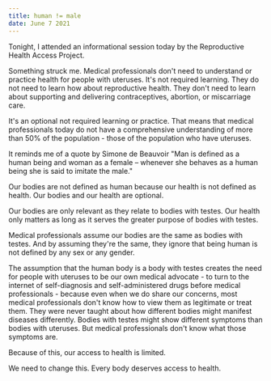 ```yaml
---
title: human != male
date: June 7 2021
---
```


Tonight, I attended an informational session today by the Reproductive Health Access Project. 

Something struck me. Medical professionals don't need to understand or practice health for people with uteruses. It's not required learning. They do not need to learn how about reproductive health. They don't need to learn about supporting and delivering contraceptives, abortion, or miscarriage care. 

It's an optional not required learning or practice. That means that medical professionals today do not have a comprehensive understanding of more than 50% of the population - those of the population who have uteruses.

It reminds me of a quote by Simone de Beauvoir "Man is defined as a human being and woman as a female – whenever she behaves as a human being she is said to imitate the male."

Our bodies are not defined as human because our health is not defined as health. Our bodies and our health are optional. 

Our bodies are only relevant as they relate to bodies with testes. Our health only matters as long as it serves the greater purpose of bodies with testes. 

Medical professionals assume our bodies are the same as bodies with testes. And by assuming they're the same, they ignore that being human is not defined by any sex or any gender. 

The assumption that the human body is a body with testes creates the need for people with uteruses to be our own medical advocate - to turn to the internet of self-diagnosis and self-administered drugs before medical professionals - because even when we do share our concerns, most medical professionals don't know how to view them as legitimate or treat them. They were never taught about how different bodies might manifest diseases differently. Bodies with testes might show different symptoms than bodies with uteruses. But medical professionals don't know what those symptoms are. 

Because of this, our access to health is limited.

We need to change this. Every body deserves access to health.